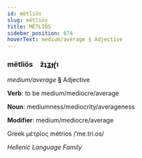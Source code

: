 ```yaml
---
id: mëtliös
slug: mëtliös
title: MËTLİÖS
sidebar_position: 674
hoverText: medium/average § Adjective
---
```


### mëtliös&emsp;<span kind="abugida">ƶ̆ʇʓɟɽ́ı</span>

*medium/average* **§** Adjective

**Verb**: to be medium/mediocre/average

**Noun**: mediumness/mediocrity/averageness

**Modifier**: medium/mediocre/average

Greek μέτρῐος métrios /ˈme.tri.os/

*Hellenic Language Family*